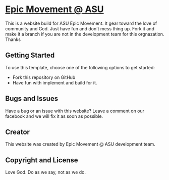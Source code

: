 # [Epic Movement @ ASU](http://epicatasu.com/)

This is a website build for ASU Epic Movement. It gear toward the love of community and God. Just have fun and don't mess thing up. Fork it and make it a branch if you are not in the development team for this orgnazation. Thanks

## Getting Started

To use this template, choose one of the following options to get started:
* Fork this repository on GitHub
* Have fun with implement and build for it.

## Bugs and Issues

Have a bug or an issue with this website? Leave a comment on our facebook and we will fix it as soon as possible.

## Creator

This website was created by Epic Movement @ ASU development team.

## Copyright and License
Love God.
Do as we say, not as we do.
